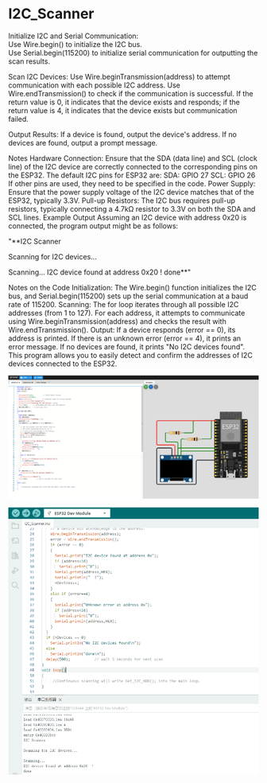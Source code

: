 # I2C_Scanner
Initialize I2C and Serial Communication:  
 Use Wire.begin() to initialize the I2C bus.  
 Use Serial.begin(115200) to initialize serial communication for outputting the scan results.  

Scan I2C Devices:
 Use Wire.beginTransmission(address) to attempt communication with each possible I2C address.
 Use Wire.endTransmission() to check if the communication is successful.
 If the return value is 0, it indicates that the device exists and responds; if the return value is 4, it indicates that the device exists but communication failed.

Output Results:
 If a device is found, output the device's address.
 If no devices are found, output a prompt message.

Notes
Hardware Connection:
 Ensure that the SDA (data line) and SCL (clock line) of the I2C device are correctly connected to the corresponding pins on the ESP32. The default I2C pins for ESP32 are:
 SDA: GPIO 27
 SCL: GPIO 26
 If other pins are used, they need to be specified in the code.
Power Supply:
 Ensure that the power supply voltage of the I2C device matches that of the ESP32, typically 3.3V.
Pull-up Resistors:
 The I2C bus requires pull-up resistors, typically connecting a 4.7kΩ resistor to 3.3V on both the SDA and SCL lines.
Example Output
 Assuming an I2C device with address 0x20 is connected, the program output might be as follows:

"**I2C Scanner

Scanning for I2C devices...
 
Scanning...
I2C device found at address 0x20  !
done**"

Notes on the Code
 Initialization: The Wire.begin() function initializes the I2C bus, and Serial.begin(115200) sets up the serial communication at a baud rate of 115200.
 Scanning: The for loop iterates through all possible I2C addresses (from 1 to 127). For each address, it attempts to communicate using Wire.beginTransmission(address) and checks the result with   Wire.endTransmission().
 Output: If a device responds (error == 0), its address is printed. If there is an unknown error (error == 4), it prints an error message. If no devices are found, it prints "No I2C devices found".
 This program allows you to easily detect and confirm the addresses of I2C devices connected to the ESP32.

![图片描述](https://github.com/Maclanren/I2C_Scanner/blob/main/I2c-scan.png?raw=true)


![图片描述](https://github.com/Maclanren/I2C_Scanner/blob/main/I2c-scan%20test.png?raw=true)


